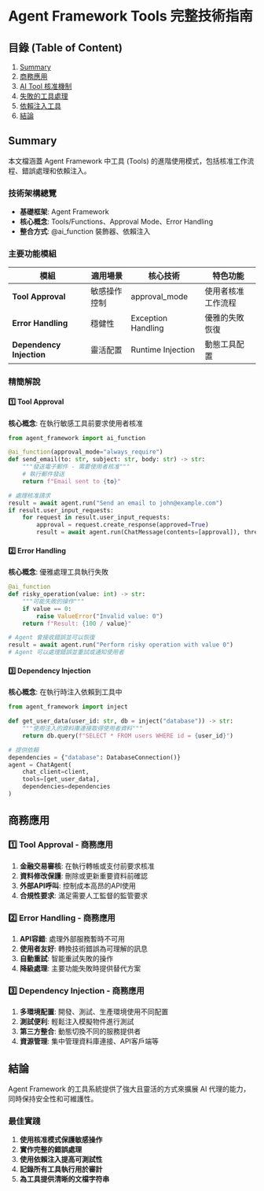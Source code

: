 # Agent Framework Tools 完整技術指南

## 目錄 (Table of Content)

1. [Summary](#summary)
2. [商務應用](#商務應用)
3. [AI Tool 核准機制](#1-ai-tool-核准機制)
4. [失敗的工具處理](#2-失敗的工具處理)
5. [依賴注入工具](#3-依賴注入工具)
6. [結論](#結論)

## Summary

本文檔涵蓋 Agent Framework 中工具 (Tools) 的進階使用模式，包括核准工作流程、錯誤處理和依賴注入。

### 技術架構總覽
- **基礎框架**: Agent Framework
- **核心概念**: Tools/Functions、Approval Mode、Error Handling
- **整合方式**: @ai_function 裝飾器、依賴注入

### 主要功能模組
| 模組 | 適用場景 | 核心技術 | 特色功能 |
| ---- | -------- | -------- | -------- |
| **Tool Approval** | 敏感操作控制 | approval_mode | 使用者核准工作流程 |
| **Error Handling** | 穩健性 | Exception Handling | 優雅的失敗恢復 |
| **Dependency Injection** | 靈活配置 | Runtime Injection | 動態工具配置 |

### 精簡解說

#### 1️⃣ Tool Approval
**核心概念**: 在執行敏感工具前要求使用者核准

```python
from agent_framework import ai_function

@ai_function(approval_mode="always_require")
def send_email(to: str, subject: str, body: str) -> str:
    """發送電子郵件 - 需要使用者核准"""
    # 執行郵件發送
    return f"Email sent to {to}"

# 處理核准請求
result = await agent.run("Send an email to john@example.com")
if result.user_input_requests:
    for request in result.user_input_requests:
        approval = request.create_response(approved=True)
        result = await agent.run(ChatMessage(contents=[approval]), thread=thread)
```

#### 2️⃣ Error Handling
**核心概念**: 優雅處理工具執行失敗

```python
@ai_function
def risky_operation(value: int) -> str:
    """可能失敗的操作"""
    if value == 0:
        raise ValueError("Invalid value: 0")
    return f"Result: {100 / value}"

# Agent 會接收錯誤並可以恢復
result = await agent.run("Perform risky operation with value 0")
# Agent 可以處理錯誤並重試或通知使用者
```

#### 3️⃣ Dependency Injection
**核心概念**: 在執行時注入依賴到工具中

```python
from agent_framework import inject

def get_user_data(user_id: str, db = inject("database")) -> str:
    """使用注入的資料庫連接取得使用者資料"""
    return db.query(f"SELECT * FROM users WHERE id = {user_id}")

# 提供依賴
dependencies = {"database": DatabaseConnection()}
agent = ChatAgent(
    chat_client=client,
    tools=[get_user_data],
    dependencies=dependencies
)
```

## 商務應用

### 1️⃣ Tool Approval - 商務應用

1. **金融交易審核**: 在執行轉帳或支付前要求核准
2. **資料修改保護**: 刪除或更新重要資料前確認
3. **外部API呼叫**: 控制成本高昂的API使用
4. **合規性要求**: 滿足需要人工監督的監管要求

### 2️⃣ Error Handling - 商務應用

1. **API容錯**: 處理外部服務暫時不可用
2. **使用者友好**: 轉換技術錯誤為可理解的訊息
3. **自動重試**: 智能重試失敗的操作
4. **降級處理**: 主要功能失敗時提供替代方案

### 3️⃣ Dependency Injection - 商務應用

1. **多環境配置**: 開發、測試、生產環境使用不同配置
2. **測試便利**: 輕鬆注入模擬物件進行測試
3. **第三方整合**: 動態切換不同的服務提供者
4. **資源管理**: 集中管理資料庫連接、API客戶端等

## 結論

Agent Framework 的工具系統提供了強大且靈活的方式來擴展 AI 代理的能力，同時保持安全性和可維護性。

### 最佳實踐

1. **使用核准模式保護敏感操作**
2. **實作完整的錯誤處理**
3. **使用依賴注入提高可測試性**
4. **記錄所有工具執行用於審計**
5. **為工具提供清晰的文檔字符串**
